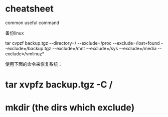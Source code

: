 # cheatsheet
common useful command

备份linux 

tar cvpzf backup.tgz --directory=/ --exclude=/proc --exclude=/lost+found --exclude=/backup.tgz --exclude=/mnt --exclude=/sys --exclude=/media --exclude=/vmlinuz*

使用下面的命令来恢复系统：
# tar xvpfz backup.tgz -C /
# mkdir (the dirs which exclude)
